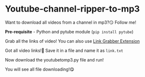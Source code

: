# Youtube-channel-ripper-to-mp3

Want to download all videos from a channel in mp3?😏 Follow me!

**Pre-requisite** - Python and pytube module (`pip install pytube`)

Grab all the links of video!
You can also use 
[Link Grabber Extension](https://chrome.google.com/webstore/detail/link-grabber/caodelkhipncidmoebgbbeemedohcdma)

Got all video links!🤠 Save it in a file and name it as `link.txt`

Now download the youtubetomp3.py file and run!

You will see all file downloading!😋

